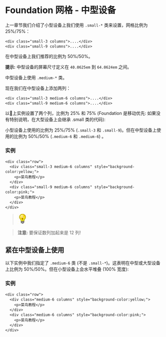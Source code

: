 # Foundation 网格 - 中型设备

上一章节我们介绍了小型设备上我们使用 `.small-*` 类来设置，网格比例为 25%/75%：

```
<div class="small-3 columns">....</div>
<div class="small-9 columns">....</div>

```

在中型设备上我们推荐的比例为 50%/50%。

**提示:** 中型设备的屏幕尺寸定义在 `40.0625em` 到 `64.0624em` 之间。

中型设备上使用 `.medium-*` 类。

现在我们在中型设备上添加两列：

```
<div class="small-3 medium-6 columns">....</div>
<div class="small-9 medium-6 columns">....</div>

```

以上实例设置了两个列，比例为 25% 和 75% (Foundation 是移动优先: 如果没有特别说明，在大型设备上会继承 .small 类的代码):

小型设备上使用的比例为 25%/75% (`.small-3` 和 `.small-9`)。但在中型设备上使用的比例为 50%/50% (`.medium-6` 和 `.medium-6`) 。

### 实例

```
<div class="row">
  <div class="small-3 medium-6 columns" style="background-color:yellow;">
    <p>菜鸟教程</p>
  </div>
  <div class="small-9 medium-6 columns" style="background-color:pink;">
    <p>菜鸟教程</p>
  </div>
</div>

```

> ![Note](img/lamp.jpg)

> **注意:** 要保证数列加起来是 12 列! 

## 紧在中型设备上使用

以下实例中我们指定了 `.medium-6` 类 (不是 `.small-*`)。这表明在中型或大型设备上比例为 50%/50%。但在小型设备上会水平堆叠 (100% 宽度):

### 实例

```
<div class="row">
  <div class="medium-6 columns" style="background-color:yellow;">
    <p>菜鸟教程</p>
  </div>
  <div class="medium-6 columns" style="background-color:pink;">
    <p>菜鸟教程</p>
  </div>
</div>

```
